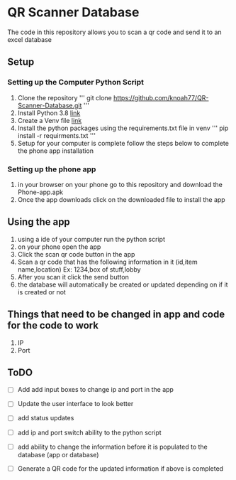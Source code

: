 # QR Scanner Database

The code in this repository allows you to scan a qr code and send it to an excel database

## Setup
### Setting up the Computer Python Script
1. Clone the repository
'''
git clone https://github.com/knoah77/QR-Scanner-Database.git
'''
2. Install Python 3.8 [link](https://www.python.org/downloads/release/python-380/)
3. Create a Venv file [link](https://ordinarycoders.com/blog/article/python-virtual-environment)
4. Install the python packages using the requirements.txt file in venv
'''
pip install -r requirments.txt
'''
5. Setup for your computer is complete follow the steps below to complete the phone app installation


### Setting up the phone app
1. in your browser on your phone go to this repository and download the Phone-app.apk
2. Once the app downloads click on the downloaded file to install the app

## Using the app
1. using a ide of your computer run the python script
2. on your phone open the app
3. Click the scan qr code button in the app
4. Scan a qr code that has the following information in it (id,item name,location) Ex: 1234,box of stuff,lobby
5. After you scan it click the send button
6. the database will automatically be created or updated depending on if it is created or not

## Things that need to be changed in app and code for the code to work
1. IP
2. Port

## ToDO
- [ ] Add add input boxes to change ip and port in the app
- [ ] Update the user interface to look better
- [ ] add status updates
- [ ] add ip and port switch ability to the python script
- [ ] add ability to change the information before it is populated to the database (app or database)
- [ ] Generate a QR code for the updated information if above is completed




